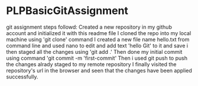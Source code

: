 # PLPBasicGitAssignment
git assignment
steps followd:
Created a new repository in my github account and initialized it with this readme file
I cloned the repo into my local machine using 'git clone' command
I created a new file name hello.txt from command line and used nano to edit and add text 'hello Git' to it and save
i then staged all the changes using 'git add .'
Then done my initial commit using command 'git commit -m 'first-commit'
Then i used git push to push the changes alrady staged to my remote repository
I finally visited the repository's url in the browser and seen that the changes have been applied successfully.
